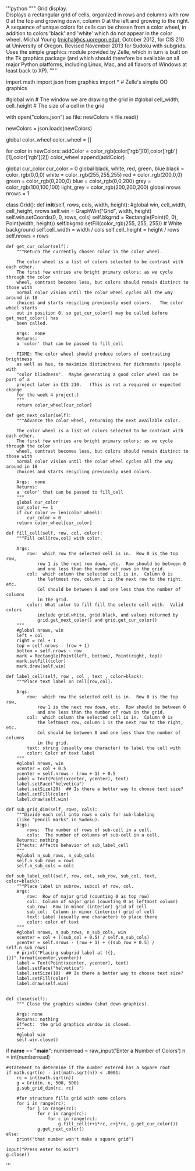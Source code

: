 '''python
"""
Grid display.  
Displays a rectangular grid of cells, organized in rows and columns
with row 0 at the top and growing down, column 0 at the left and 
growing to the right.  A sequence of unique colors for cells can 
be chosen from a color wheel, in addition to colors 'black' and 'white'
which do not appear in the color wheel. 
Michal Young (michal@cs.uoregon.edu), October 2012, 
for CIS 210 at University of Oregon.  Revised November 2013
for Sudoku with subgrids. 
Uses the simple graphics module provided by Zelle, which in turn 
is built on the Tk graphics package (and which should therefore be 
available on all major Python platforms, including Linux, Mac, and 
all flavors of Windows at least back to XP). 
"""

import math
import json
from graphics import *    # Zelle's simple OO graphics

#global win  # The window we are drawing the grid in
#global cell_width, cell_height  # The size of a cell in the grid

with open("colors.json") as file:
    newColors = file.read()

newColors = json.loads(newColors)


global color_wheel
color_wheel = []


for color in newColors:
    addColor = color_rgb(color['rgb'][0],color['rgb'][1],color['rgb'][2])
    color_wheel.append(addColor)


global cur_color
cur_color = 0
global black, white, red, green, blue
black = color_rgb(0,0,0)
white = color_rgb(255,255,255)
red = color_rgb(200,0,0)
green = color_rgb(0,200,0)
blue = color_rgb(0,0,200)
grey = color_rgb(100,100,100)
light_grey = color_rgb(200,200,200)
global nrows
nrows = 1

class Grid():
    def __init__(self, rows, cols, width, height):
        #global win, cell_width, cell_height, nrows
        self.win = GraphWin("Grid", width, height)
        self.win.setCoords(0, 0, rows, cols)
        self.bkgrnd = Rectangle(Point(0, 0), Point(width, height))
        self.bkgrnd.setFill(color_rgb(255, 255, 255)) # White background
        self.cell_width = width / cols
        self.cell_height = height / rows
        self.nrows = rows


    def get_cur_color(self):
        """Return the currently chosen color in the color wheel.  
    
        The color wheel is a list of colors selected to be contrast with each other. 
        The first few entries are bright primary colors; as we cycle through the color
        wheel, contrast becomes less, but colors should remain distinct to those with 
        normal color vision until the color wheel cycles all the way around in 18 
        choices and starts recycling previously used colors.   The color wheel starts
        out in position 0, so get_cur_color() may be called before get_next_color() has 
        been called. 
    
        Args:  none
        Returns:  
        a 'color' that can be passed to fill_cell
        
        FIXME: The color wheel should produce colors of contrasting brightness
        as well as hue, to maximize distinctness for dichromats (people with 
        "color blindness".  Maybe generating a good color wheel can be part of a 
        project later in CIS 210.   (This is not a required or expected change 
        for the week 4 project.) 
        """
        return color_wheel[cur_color]

    def get_next_color(self):
        """Advance the color wheel, returning the next available color. 
    
        The color wheel is a list of colors selected to be contrast with each other. 
        The first few entries are bright primary colors; as we cycle through the color
        wheel, contrast becomes less, but colors should remain distinct to those with 
        normal color vision until the color wheel cycles all the way around in 18 
        choices and starts recycling previously used colors. 
    
        Args:  none
        Returns:  
        a 'color' that can be passed to fill_cell    
        """
        global cur_color
        cur_color += 1
        if cur_color >= len(color_wheel):
            cur_color = 0
        return color_wheel[cur_color]

    def fill_cell(self, row, col, color):
        """Fill cell[row,col] with color.
    
        Args: 
            row:  which row the selected cell is in.  Row 0 is the top row, 
                row 1 is the next row down, etc.  Row should be between 0 
                and one less than the number of rows in the grid. 
            col:  which column the selected cell is in.  Column 0 is 
                the leftmost row, column 1 is the next row to the right, etc. 
                Col should be between 0 and one less than the number of columns
                in the grid. 
            color: What color to fill fill the selecte cell with.  Valid colors
                include grid.white, grid.black, and values returned by 
                grid.get_next_color() and grid.get_cur_color()
        """
        #global nrows, win
        left = col
        right = col + 1
        top = self.nrows - (row + 1)
        bottom = self.nrows - row
        mark = Rectangle(Point(left, bottom), Point(right, top))
        mark.setFill(color)
        mark.draw(self.win)
    
    def label_cell(self, row , col , text , color=black):
        """Place text label on cell[row,col].
    
        Args: 
            row:  which row the selected cell is in.  Row 0 is the top row, 
                row 1 is the next row down, etc.  Row should be between 0 
                and one less than the number of rows in the grid. 
            col:  which column the selected cell is in.  Column 0 is 
                the leftmost row, column 1 is the next row to the right, etc. 
                Col should be between 0 and one less than the number of columns
                in the grid. 
            text: string (usually one character) to label the cell with
            color: Color of text label
        """
        #global nrows, win
        xcenter = col + 0.5
        ycenter = self.nrows - (row + 1) + 0.5
        label = Text(Point(xcenter, ycenter), text)
        label.setFace("helvetica")
        label.setSize(20)  ## Is there a better way to choose text size? 
        label.setFill(color)
        label.draw(self.win)

    def sub_grid_dim(self, rows, cols):
        """Divide each cell into rows x cols for sub-labeling
        (like "pencil marks" in Sudoku).
        Args:
            rows:  The number of rows of sub-cell in a cell.
            cols:  The number of columns of sub-cell in a cell.
        Returns: nothing
        Effects: Affects behavior of sub_label_cell
        """
        #global n_sub_rows, n_sub_cols
        self.n_sub_rows = rows
        self.n_sub_cols = cols

    def sub_label_cell(self, row, col, sub_row, sub_col, text, color=black):
        """Place label in subrow, subcol of row, col.
        Args:
            row:  Row of major grid (counting 0 as top row)
            col:  Column of major grid (counting 0 as leftmost column)
            sub_row:  Row in minor (interior) grid of cell
            sub_col:  Column in minor (interior) grid of cell
            text: Label (usually one character) to place there
            color: color of text
        """
        #global nrows, n_sub_rows, n_sub_cols, win
        xcenter = col + ((sub_col + 0.5) / self.n_sub_cols)
        ycenter = self.nrows - (row + 1) + ((sub_row + 0.5) / self.n_sub_rows)
        # print("Placing subgrid label at ({},{})".format(xcenter,ycenter))
        label = Text(Point(xcenter, ycenter), text)
        label.setFace("helvetica")
        label.setSize(10)  ## Is there a better way to choose text size? 
        label.setFill(color)
        label.draw(self.win)
    

    def close(self):
        """ Close the graphics window (shut down graphics). 
    
        Args: none
        Returns: nothing
        Effect:  the grid graphics window is closed. 
        """
        #global win
        self.win.close()
    
if __name__ == "__main__":
    numberread = raw_input('Enter a Number of Colors')
    n = int(numberread)
    
    #statement to determine if the number entered has a square root
    if math.sqrt(n) - int(math.sqrt(n)) < .0001:
        rc = int(math.sqrt(n))
        g = Grid(n, n, 500, 500)
        g.sub_grid_dim(rc, rc)

        #for structure fills grid with some colors
        for i in range(rc):
            for j in range(rc):
                for r in range(rc):
                    for c in range(rc):
                        g.fill_cell(r+i*rc, c+j*rc, g.get_cur_color())
                g.get_next_color()
    else:
        print("that number won't make a square grid")

    input("Press enter to exit")
    g.close()



'''
